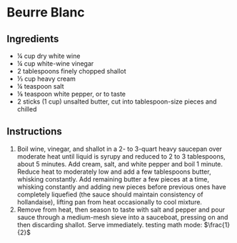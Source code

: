 # Beurre Blanc
## Ingredients 
- ¼ cup dry white wine
- ¼ cup white-wine vinegar
- 2 tablespoons finely chopped shallot
- ⅓ cup heavy cream
- ¼ teaspoon salt
- ⅛ teaspoon white pepper, or to taste
- 2 sticks (1 cup) unsalted butter, cut into tablespoon-size pieces and chilled


## Instructions
1. Boil wine, vinegar, and shallot in a 2- to 3-quart heavy saucepan over moderate heat until liquid is syrupy and reduced to 2 to 3 tablespoons, about 5 minutes. Add cream, salt, and white pepper and boil 1 minute. Reduce heat to moderately low and add a few tablespoons butter, whisking constantly. Add remaining butter a few pieces at a time, whisking constantly and adding new pieces before previous ones have completely liquefied (the sauce should maintain consistency of hollandaise), lifting pan from heat occasionally to cool mixture.
2. Remove from heat, then season to taste with salt and pepper and pour sauce through a medium-mesh sieve into a sauceboat, pressing on and then discarding shallot. Serve immediately. testing math mode: $\frac{1}{2}$